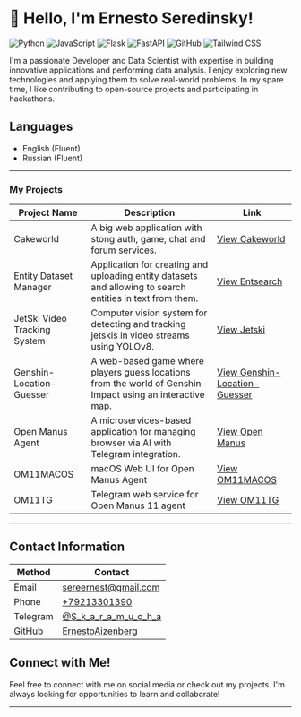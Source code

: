 # 👋 Hello, I'm Ernesto Seredinsky!

![Python](https://img.shields.io/badge/Python-3776AB?style=flat-square&logo=python&logoColor=white)
![JavaScript](https://img.shields.io/badge/JavaScript-F7DF1E?style=flat-square&logo=javascript&logoColor=black)
![Flask](https://img.shields.io/badge/Flask-000000?style=flat-square&logo=flask&logoColor=white)
![FastAPI](https://img.shields.io/badge/FastAPI-009688?style=flat-square&logo=fastapi&logoColor=white)
![GitHub](https://img.shields.io/badge/GitHub-181717?style=flat-square&logo=github&logoColor=white)
![Tailwind CSS](https://img.shields.io/badge/Tailwind_CSS-38B2AC?style=flat-square&logo=tailwind-css&logoColor=white)

I'm a passionate Developer and Data Scientist with expertise in building innovative applications and performing data analysis. I enjoy exploring new technologies and applying them to solve real-world problems. In my spare time, I like contributing to open-source projects and participating in hackathons.

## Languages
- English (Fluent)
- Russian (Fluent)

---


### My Projects
| Project Name          | Description                                           | Link                                      |
|----------------------|-------------------------------------------------------|-------------------------------------------|
| Cakeworld        | A big web application with stong auth, game, chat and forum services.    | [View Cakeworld](https://github.com/ErnestoAizenberg/cakeworld) |
| Entity Dataset Manager | Application for creating and uploading entity datasets and allowing to search entities in text from them. | [View Entsearch](https://github.com/ErnestoAizenberg/entsearch) |
| JetSki Video Tracking System | Computer vision system for detecting and tracking jetskis in video streams using YOLOv8. | [View Jetski](https://github.com/ErnestoAizenberg/jetski-tracker) |
| Genshin-Location-Guesser | A web-based game where players guess locations from the world of Genshin Impact using an interactive map. | [View Genshin-Location-Guesser](https://github.com/ErnestoAizenberg/Genshin-Location-Guesser) |
| Open Manus Agent | A microservices-based application for managing browser via AI with Telegram integration. | [View Open Manus](https://github.com/ErnestoAizenberg/open-manus-agent) |
| OM11MACOS | macOS Web UI for Open Manus Agent | [View OM11MACOS](https://github.com/ErnestoAizenberg/OM11MACOS) |
| OM11TG | Telegram web service for Open Manus 11 agent | [View OM11TG](https://github.com/ErnestoAizenberg/OM11TG) |

---

## Contact Information

| Method     | Contact                                      |
|------------|----------------------------------------------|
| Email  | [sereernest@gmail.com](mailto:sereernest@gmail.com) |
| Phone  | [+79213301390](tel:+79213301390)            |
| Telegram| [@S_k_a_r_a_m_u_c_h_a](https://t.me/S_k_a_r_a_m_u_c_h_a) |
| GitHub | [ErnestoAizenberg](https://github.com/ErnestoAizenberg) |

## Connect with Me!
Feel free to connect with me on social media or check out my projects. I'm always looking for opportunities to learn and collaborate! 

---
